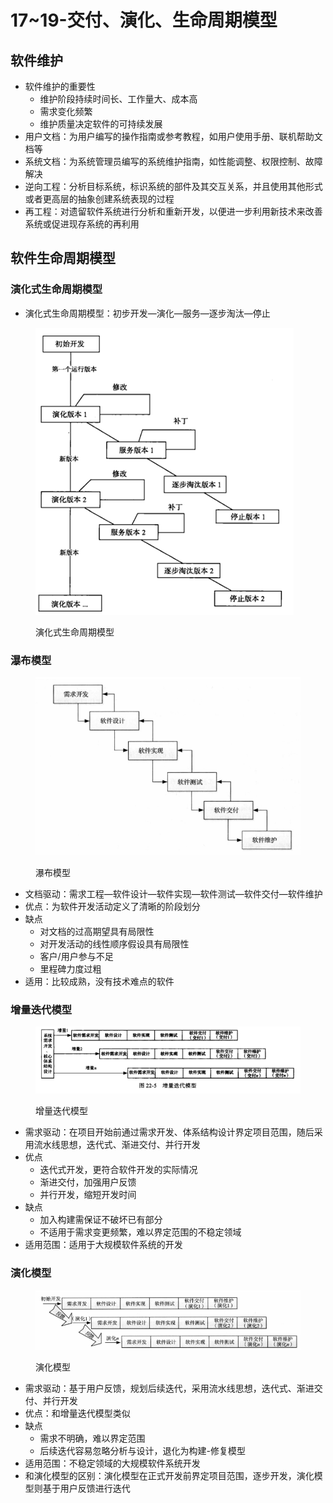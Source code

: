 # 17\~19-交付、演化、生命周期模型

## 软件维护

* 软件维护的重要性
  * 维护阶段持续时间长、工作量大、成本高
  * 需求变化频繁
  * 维护质量决定软件的可持续发展
* 用户文档：为用户编写的操作指南或参考教程，如用户使用手册、联机帮助文档等
* 系统文档：为系统管理员编写的系统维护指南，如性能调整、权限控制、故障解决
* 逆向工程：分析目标系统，标识系统的部件及其交互关系，并且使用其他形式或者更高层的抽象创建系统表现的过程
* 再工程：对遗留软件系统进行分析和重新开发，以便进一步利用新技术来改善系统或促进现存系统的再利用

## 软件生命周期模型

### 演化式生命周期模型

* 演化式生命周期模型：初步开发—演化—服务—逐步淘汰—停止

<figure><img src="../../.gitbook/assets/se2-17-evolutionary-lifecycle-model.png" alt=""><figcaption><p>演化式生命周期模型</p></figcaption></figure>

### 瀑布模型

<figure><img src="../../.gitbook/assets/se2-17-waterfall-model.png" alt=""><figcaption><p>瀑布模型</p></figcaption></figure>

* 文档驱动：需求工程—软件设计—软件实现—软件测试—软件交付—软件维护
* 优点：为软件开发活动定义了清晰的阶段划分
* 缺点
  * 对文档的过高期望具有局限性
  * 对开发活动的线性顺序假设具有局限性
  * 客户/用户参与不足
  * 里程碑力度过粗
* 适用：比较成熟，没有技术难点的软件

### 增量迭代模型

<figure><img src="../../.gitbook/assets/se2-17-iterative-incremental-model.png" alt=""><figcaption><p>增量迭代模型</p></figcaption></figure>

* 需求驱动：在项目开始前通过需求开发、体系结构设计界定项目范围，随后采用流水线思想，迭代式、渐进交付、并行开发
* 优点
  * 迭代式开发，更符合软件开发的实际情况
  * 渐进交付，加强用户反馈
  * 并行开发，缩短开发时间
* 缺点
  * 加入构建需保证不破坏已有部分
  * 不适用于需求变更频繁，难以界定范围的不稳定领域
* 适用范围：适用于大规模软件系统的开发

### 演化模型

<figure><img src="../../.gitbook/assets/image.png" alt=""><figcaption><p>演化模型</p></figcaption></figure>

* 需求驱动：基于用户反馈，规划后续迭代，采用流水线思想，迭代式、渐进交付、并行开发
* 优点：和增量迭代模型类似
* 缺点
  * 需求不明确，难以界定范围
  * 后续迭代容易忽略分析与设计，退化为构建-修复模型
* 适用范围：不稳定领域的大规模软件系统开发
* 和演化模型的区别：演化模型在正式开发前界定项目范围，逐步开发，演化模型则基于用户反馈进行迭代
